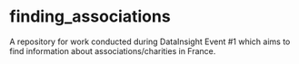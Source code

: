 # finding_associations
A repository for work conducted during DataInsight Event #1 which aims to find information about associations/charities in France. 

